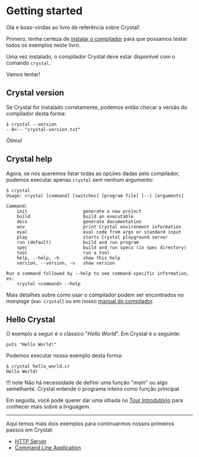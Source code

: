 # Getting started

Olá e boas-vindas ao livro de referência sobre Crystal!

Primero, tenha certeza de [instalar o compilador](https://crystal-lang.org/install/) para que possamos testar todos os exemplos neste livro.

Uma vez instalado, o compilador Crystal deve estar disponível com o comando `crystal`.

Vamos tentar!

## Crystal version

Se Crystal for instalado corretamente, podemos então checar a versão do compilador desta forma:

```console
$ crystal --version
--8<-- "crystal-version.txt"
```

Ótimo!

## Crystal help

Agora, se nós queremos listar todas as opções dadas pelo compilador, podemos executar apenas `crystal` sem nenhum argumento:

```console
$ crystal
Usage: crystal [command] [switches] [program file] [--] [arguments]

Command:
    init                     generate a new project
    build                    build an executable
    docs                     generate documentation
    env                      print Crystal environment information
    eval                     eval code from args or standard input
    play                     starts Crystal playground server
    run (default)            build and run program
    spec                     build and run specs (in spec directory)
    tool                     run a tool
    help, --help, -h         show this help
    version, --version, -v   show version

Run a command followed by --help to see command-specific information, ex:
    crystal <command> --help
```

Mais detalhes sobre como usar o compilador podem ser encontrados no *manpage* (`man crystal`) ou em nosso [manual do compilador](../using_the_compiler/README.md).

## Hello Crystal

O exemplo a seguir é o clássico "*Hello World*". Em Crystal é o seguinte:

```crystal title="hello_world.cr"
puts "Hello World!"
```

Podemos executar nosso exemplo desta forma:

```console
$ crystal hello_world.cr
Hello World!
```

!!! note
    Não há necessidade de definir uma função "*main*" ou algo semelhante. Crystal entende o programa inteiro como função principal.

Em seguida, você pode querer dar uma olhada no [Tour Introdutório](../tutorials/basics/README.md) para conhecer mais sobre a linguagem.

---

Aqui temos mais dois exemplos para continuarmos nossos primeiros passos em Crystal:

- [HTTP Server](./http_server.md)
- [Command Line Application](./cli.md)
